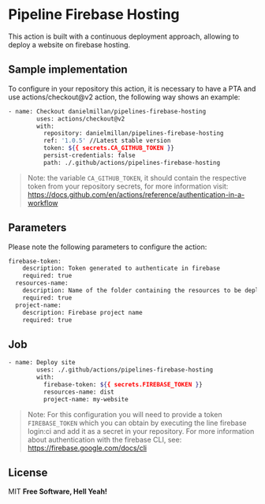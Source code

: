 # Pipeline Firebase Hosting

This action is built with a continuous deployment approach, allowing to deploy a website on firebase hosting.

## Sample implementation

To configure in your repository this action, it is necessary to have a PTA and use actions/checkout@v2 action, the following way shows an example:

```sh
- name: Checkout danielmillan/pipelines-firebase-hosting
        uses: actions/checkout@v2
        with:
          repository: danielmillan/pipelines-firebase-hosting
          ref: '1.0.5' //Latest stable version
          token: ${{ secrets.CA_GITHUB_TOKEN }}
          persist-credentials: false
          path: ./.github/actions/pipelines-firebase-hosting
```

> Note: the variable `CA_GITHUB_TOKEN`, it should contain the respective token from your repository secrets, for more information visit: https://docs.github.com/en/actions/reference/authentication-in-a-workflow

## Parameters

Please note the following parameters to configure the action:

```sh
firebase-token:
    description: Token generated to authenticate in firebase
    required: true
  resources-name:
    description: Name of the folder containing the resources to be deployed
    required: true
  project-name:
    description: Firebase project name
    required: true
```

## Job

```sh
- name: Deploy site
        uses: ./.github/actions/pipelines-firebase-hosting
        with:
          firebase-token: ${{ secrets.FIREBASE_TOKEN }}
          resources-name: dist
          project-name: my-website
```

> Note: For this configuration you will need to provide a token `FIREBASE_TOKEN` which you can obtain by executing the line firebase login:ci and add it as a secret in your repository. For more information about authentication with the firebase CLI, see: https://firebase.google.com/docs/cli

## License

MIT
**Free Software, Hell Yeah!**
